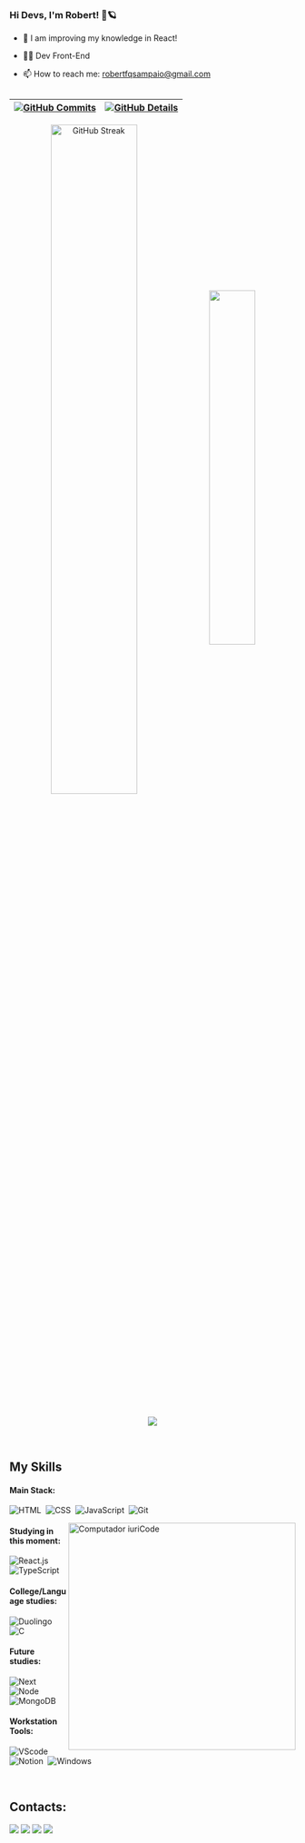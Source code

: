 ### Hi Devs, I'm Robert! 👋🪐

- 🌱 I am improving my knowledge in React!
- 👨‍💻 Dev Front-End
- 📫 How to reach me: robertfqsampaio@gmail.com

  ##  
 | [![GitHub Commits](http://github-profile-summary-cards.vercel.app/api/cards/productive-time?username=robert-sampaio&theme=radical&utcOffset=-3)](https://github.com/vn7n24fzkq/github-profile-summary-cards) | [![GitHub Details](http://github-profile-summary-cards.vercel.app/api/cards/profile-details?username=robert-sampaio&theme=radical)](https://github.com/vn7n24fzkq/github-profile-summary-cards) |  
 | ----------- | ----------- |

 <div  align="center" style="margin-bottom:100px">
    <img width=55% align="center" src="https://github-readme-streak-stats.herokuapp.com?user=robert-sampaio&theme=radical&date_format=j%20M%5B%20Y%5D" alt="GitHub Streak" /></a>
    <img width=40% align="center" src="https://github-readme-stats-git-main-rafaelalexandrino.vercel.app/api/top-langs/?username=robert-sampaio&show_icons=true&theme=radical&layout=compact" />
 </div>

&nbsp;
 
  <div align="center" >
     <img src="https://github-profile-trophy.vercel.app/?username=robert-sampaio&row=1&column=6&theme=radical&margin-w=15&margin-h=15"/>
  </div>

&nbsp;
&nbsp;

## My Skills

#### Main Stack:

![HTML](https://img.shields.io/badge/HTML5-E34F26?style=for-the-badge&logo=html5&logoColor=white)&nbsp;
![CSS](https://img.shields.io/badge/CSS3-1572B6?style=for-the-badge&logo=css3&logoColor=white)&nbsp;
![JavaScript](https://img.shields.io/badge/JavaScript-F7DF1E?style=for-the-badge&logo=javascript&logoColor=black)&nbsp;
![Git](https://img.shields.io/badge/GIT-E44C30?style=for-the-badge&logo=git&logoColor=white)&nbsp;

<img src="https://raw.githubusercontent.com/MicaelliMedeiros/micaellimedeiros/master/image/computer-illustration.png" min-width="400px" max-width="400px" width="400px" align="right" alt="Computador iuriCode">

#### Studying in this moment:

![React.js](https://img.shields.io/badge/React-20232A?style=for-the-badge&logo=react&logoColor=61DAFB)&nbsp;
![TypeScript](https://img.shields.io/badge/TypeScript-007ACC?style=for-the-badge&logo=typescript&logoColor=white)&nbsp;

#### College/Language studies:

![Duolingo](https://img.shields.io/badge/Duolingo-58CC02?style=for-the-badge&logo=Duolingo&logoColor=white)&nbsp;
![C](https://img.shields.io/badge/C-00599C?style=for-the-badge&logo=c&logoColor=white)&nbsp;

#### Future studies:
![Next](https://img.shields.io/badge/next%20js-000000?style=for-the-badge&logo=nextdotjs&logoColor=white)&nbsp;
![Node](https://img.shields.io/badge/Node%20js-339933?style=for-the-badge&logo=nodedotjs&logoColor=white)&nbsp;
![MongoDB](https://img.shields.io/badge/MongoDB-4EA94B?style=for-the-badge&logo=mongodb&logoColor=white)&nbsp;

#### Workstation Tools:

![VScode](https://img.shields.io/badge/VSCode-0078D4?style=for-the-badge&logo=visual%20studio%20code&logoColor=white)&nbsp;
![Notion](https://img.shields.io/badge/Notion-000000?style=for-the-badge&logo=notion&logoColor=white)&nbsp;
![Windows](https://img.shields.io/badge/Windows-0078D6?style=for-the-badge&logo=windows&logoColor=white)&nbsp;

&nbsp;
&nbsp;

## Contacts:

<div>
  <a href="https://www.instagram.com/robertfqsampaio/" target="_blank"><img src="https://img.shields.io/badge/-Instagram-%23E4405F?style=for-the-badge&logo=instagram&logoColor=white"></a>
  <a href="https://www.linkedin.com/in/robert-fran%C3%A7a-696ba8246/" target="_blank"><img src="https://img.shields.io/badge/-Linkedin-%230000ff?style=for-the-badge&logo=linkedin&logoColor=white"></a>
  <a href="mailto:robertfqsampaio@gmail.com" target="_blank"><img src="https://img.shields.io/badge/-Gmail-%23333?style=for-the-badge&logo=gmail&logoColor=white"></a>
  <a href="https://www.youtube.com/channel/UCu53PDT25iEV-l4GYsyrBug" target="_blank"><img src="https://img.shields.io/badge/YouTube-FF0000?style=for-the-badge&logo=youtube&logoColor=white"></a>
</div>&nbsp;&nbsp;
